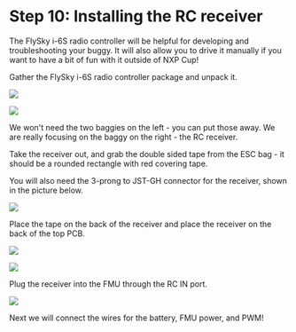 # Step 10: Installing the RC receiver

The FlySky i-6S radio controller will be helpful for developing and troubleshooting your buggy. It will also allow you to drive it manually if you want to have a bit of fun with it outside of NXP Cup!

Gather the FlySky i-6S radio controller package and unpack it.

![](../../.gitbook/assets/IMG\_6048.JPEG)

![](../../.gitbook/assets/IMG\_6049.JPEG)

We won't need the two baggies on the left - you can put those away. We are really focusing on the baggy on the right - the RC receiver.

Take the receiver out, and grab the double sided tape from the ESC bag - it should be a rounded rectangle with red covering tape.

You will also need the 3-prong to JST-GH connector for the receiver, shown in the picture below.

![](../../.gitbook/assets/IMG\_6053.JPEG)

Place the tape on the back of the receiver and place the receiver on the back of the top PCB.

![](../../.gitbook/assets/IMG\_6054.JPEG)

![](../../.gitbook/assets/IMG\_6055.JPEG)

Plug the receiver into the FMU through the RC IN port.

![](../../.gitbook/assets/IMG\_6056.JPEG)

Next we will connect the wires for the battery, FMU power, and PWM!
